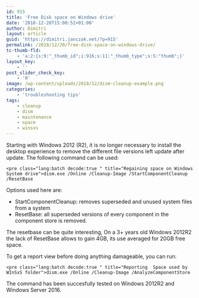 ```yaml
---
id: 915
title: 'Free Disk space on Windows drive'
date: '2018-12-20T15:00:52+01:00'
author: Dimitri
layout: article
guid: 'https://dimitri.janczak.net/?p=915'
permalink: /2018/12/20/free-disk-space-on-windows-drive/
tc-thumb-fld:
    - 'a:2:{s:9:"_thumb_id";i:916;s:11:"_thumb_type";s:5:"thumb";}'
layout_key:
    - ''
post_slider_check_key:
    - '0'
image: /wp-content/uploads/2018/12/dism-cleanup-example.png
categories:
    - 'troubleshooting tips'
tags:
    - cleanup
    - dism
    - maintenance
    - space
    - winsxs
---
```


Starting with Windows 2012 (R2), it is no longer necessary to install the desktop experience to remove the different file versions left update after update. The following command can be used:

```
<pre class="lang:batch decode:true " title="Regaining space on Windows System drive">dism.exe /Online /Cleanup-Image /StartComponentCleanup /ResetBase
```

Options used here are:

- StartComponentCleanup: removes superseded and unused system files from a system
- ResetBase: all superseded versions of every component in the component store is removed.

The resetbase can be quite interesting, On a 3+ years old Windows 2012R2 the lack of ResetBase allows to gain 4GB, its use averaged for 20GB free space.

To get a report view before doing anything damageable, you can run:

```
<pre class="lang:batch decode:true " title="Reporting  Space used by WInSxS folder">dism.exe /Online /Cleanup-Image /AnalyzeComponentStore
```

The command has been succesfully tested on Windows 2012R2 and Windows Server 2016.